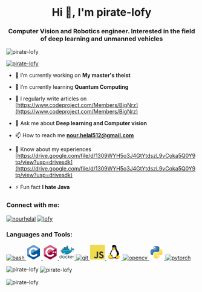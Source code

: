 <h1 align="center">Hi 👋, I'm pirate-lofy</h1>
<h3 align="center">Computer Vision and Robotics engineer. Interested in the field of deep learning and unmanned vehicles</h3>

<p align="left"> <img src="https://komarev.com/ghpvc/?username=pirate-lofy&label=Profile%20views&color=0e75b6&style=flat-square" alt="pirate-lofy" /> </p>

<p align="left"> <a href="https://github.com/ryo-ma/github-profile-trophy"><img src="https://github-profile-trophy.vercel.app/?username=pirate-lofy" alt="pirate-lofy" /></a> </p>

- 🔭 I’m currently working on **My master's theist**

- 🌱 I’m currently learning **Quantum Computing**

- 📝 I regularly write articles on [https://www.codeproject.com/Members/BigNrz](https://www.codeproject.com/Members/BigNrz)

- 💬 Ask me about **Deep learning and Computer vision**

- 📫 How to reach me **nour.helal512@gmail.com**

- 📄 Know about my experiences [https://drive.google.com/file/d/1309WYH5o3J4GtYtdszL9vCoka5Q0Y9tp/view?usp=drivesdk](https://drive.google.com/file/d/1309WYH5o3J4GtYtdszL9vCoka5Q0Y9tp/view?usp=drivesdk)

- ⚡ Fun fact **I hate Java**

<h3 align="left">Connect with me:</h3>
<p align="left">
<a href="https://linkedin.com/in/nourhelal" target="blank"><img align="center" src="https://raw.githubusercontent.com/rahuldkjain/github-profile-readme-generator/master/src/images/icons/Social/linked-in-alt.svg" alt="nourhelal" height="30" width="40" /></a>
<a href="https://codeforces.com/profile/lofy" target="blank"><img align="center" src="https://raw.githubusercontent.com/rahuldkjain/github-profile-readme-generator/master/src/images/icons/Social/codeforces.svg" alt="lofy" height="30" width="40" /></a>
</p>

<h3 align="left">Languages and Tools:</h3>
<p align="left"> <a href="https://www.gnu.org/software/bash/" target="_blank" rel="noreferrer"> <img src="https://www.vectorlogo.zone/logos/gnu_bash/gnu_bash-icon.svg" alt="bash" width="40" height="40"/> </a> <a href="https://www.cprogramming.com/" target="_blank" rel="noreferrer"> <img src="https://raw.githubusercontent.com/devicons/devicon/master/icons/c/c-original.svg" alt="c" width="40" height="40"/> </a> <a href="https://www.w3schools.com/cpp/" target="_blank" rel="noreferrer"> <img src="https://raw.githubusercontent.com/devicons/devicon/master/icons/cplusplus/cplusplus-original.svg" alt="cplusplus" width="40" height="40"/> </a> <a href="https://www.docker.com/" target="_blank" rel="noreferrer"> <img src="https://raw.githubusercontent.com/devicons/devicon/master/icons/docker/docker-original-wordmark.svg" alt="docker" width="40" height="40"/> </a> <a href="https://git-scm.com/" target="_blank" rel="noreferrer"> <img src="https://www.vectorlogo.zone/logos/git-scm/git-scm-icon.svg" alt="git" width="40" height="40"/> </a> <a href="https://developer.mozilla.org/en-US/docs/Web/JavaScript" target="_blank" rel="noreferrer"> <img src="https://raw.githubusercontent.com/devicons/devicon/master/icons/javascript/javascript-original.svg" alt="javascript" width="40" height="40"/> </a> <a href="https://www.linux.org/" target="_blank" rel="noreferrer"> <img src="https://raw.githubusercontent.com/devicons/devicon/master/icons/linux/linux-original.svg" alt="linux" width="40" height="40"/> </a> <a href="https://opencv.org/" target="_blank" rel="noreferrer"> <img src="https://www.vectorlogo.zone/logos/opencv/opencv-icon.svg" alt="opencv" width="40" height="40"/> </a> <a href="https://www.python.org" target="_blank" rel="noreferrer"> <img src="https://raw.githubusercontent.com/devicons/devicon/master/icons/python/python-original.svg" alt="python" width="40" height="40"/> </a> <a href="https://pytorch.org/" target="_blank" rel="noreferrer"> <img src="https://www.vectorlogo.zone/logos/pytorch/pytorch-icon.svg" alt="pytorch" width="40" height="40"/> </a> </p>

<p><img align="left" src="https://github-readme-stats.vercel.app/api/top-langs?username=pirate-lofy&show_icons=true&theme=dark&locale=en&layout=compact" alt="pirate-lofy" /></p>

<p>&nbsp;<img align="center" src="https://github-readme-stats.vercel.app/api?username=pirate-lofy&show_icons=true&theme=dark&locale=en" alt="pirate-lofy" /></p>

<p><img align="center" src="https://github-readme-streak-stats.herokuapp.com/?user=pirate-lofy&theme=dark" alt="pirate-lofy" /></p>
